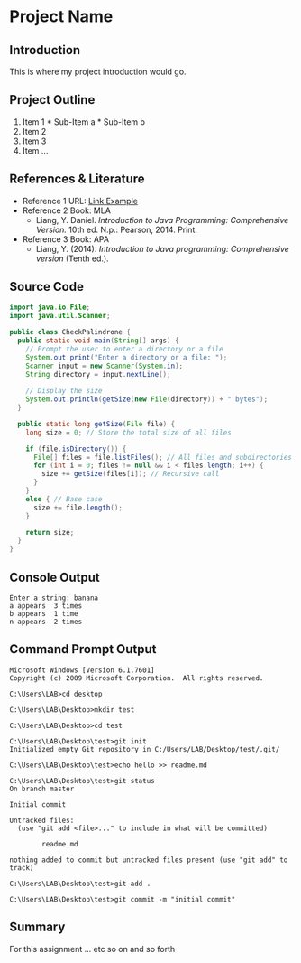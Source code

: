 # Project Name

## Introduction 
This is where my project introduction would go.

## Project Outline
1.   Item 1
    *   Sub-Item a
    *   Sub-Item b
2.   Item 2
3.   Item 3
4.   Item ...

##  References & Literature
*   Reference 1 URL: [Link Example](http://example.net/)
*   Reference 2 Book: MLA
    *   Liang, Y. Daniel. *Introduction to Java Programming: Comprehensive Version.* 10th ed. N.p.: Pearson, 2014. Print. 
*   Reference 3 Book: APA
    *   Liang, Y. (2014). *Introduction to Java programming: Comprehensive version* (Tenth ed.). 

## Source Code
```java
import java.io.File;
import java.util.Scanner; 

public class CheckPalindrone {
  public static void main(String[] args) {
    // Prompt the user to enter a directory or a file
    System.out.print("Enter a directory or a file: ");    
    Scanner input = new Scanner(System.in);
    String directory = input.nextLine();
    
    // Display the size
    System.out.println(getSize(new File(directory)) + " bytes");
  }

  public static long getSize(File file) {
    long size = 0; // Store the total size of all files

    if (file.isDirectory()) {
      File[] files = file.listFiles(); // All files and subdirectories
      for (int i = 0; files != null && i < files.length; i++) {
        size += getSize(files[i]); // Recursive call
      }
    }
    else { // Base case
      size += file.length();
    }

    return size;
  }
}
```

## Console Output
```
Enter a string: banana
a appears  3 times
b appears  1 time
n appears  2 times
```

## Command Prompt Output
```
Microsoft Windows [Version 6.1.7601]
Copyright (c) 2009 Microsoft Corporation.  All rights reserved.

C:\Users\LAB>cd desktop

C:\Users\LAB\Desktop>mkdir test

C:\Users\LAB\Desktop>cd test

C:\Users\LAB\Desktop\test>git init
Initialized empty Git repository in C:/Users/LAB/Desktop/test/.git/

C:\Users\LAB\Desktop\test>echo hello >> readme.md

C:\Users\LAB\Desktop\test>git status
On branch master

Initial commit

Untracked files:
  (use "git add <file>..." to include in what will be committed)

        readme.md

nothing added to commit but untracked files present (use "git add" to track)

C:\Users\LAB\Desktop\test>git add .

C:\Users\LAB\Desktop\test>git commit -m "initial commit"
```

## Summary
For this assignment ... etc so on and so forth
